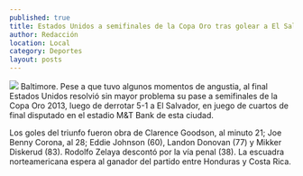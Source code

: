 ```yaml
---
published: true
title: Estados Unidos a semifinales de la Copa Oro tras golear a El Salvador
author: Redacción
location: Local
category: Deportes
layout: posts
---
```


![](http://i.imgur.com/IPpFo2sm.jpg)
Baltimore. Pese a que tuvo algunos momentos de angustia, al final Estados Unidos resolvió sin mayor problema su pase a semifinales de la Copa Oro 2013, luego de derrotar 5-1 a El Salvador, en juego de cuartos de final disputado en el estadio M&T Bank de esta ciudad.

Los goles del triunfo fueron obra de Clarence Goodson, al minuto 21; Joe Benny Corona, al 28; Eddie Johnson (60), Landon Donovan (77) y Mikker Diskerud (83). Rodolfo Zelaya descontó por la vía penal (38). La escuadra norteamericana espera al ganador del partido entre Honduras y Costa Rica.

